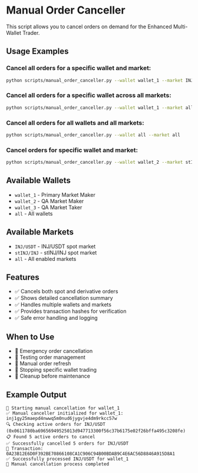 # Manual Order Canceller

This script allows you to cancel orders on demand for the Enhanced Multi-Wallet Trader.

## Usage Examples

### Cancel all orders for a specific wallet and market:
```bash
python scripts/manual_order_canceller.py --wallet wallet_1 --market INJ/USDT
```

### Cancel all orders for a specific wallet across all markets:
```bash
python scripts/manual_order_canceller.py --wallet wallet_1 --market all
```

### Cancel all orders for all wallets and all markets:
```bash
python scripts/manual_order_canceller.py --wallet all --market all
```

### Cancel orders for specific wallet and market:
```bash
python scripts/manual_order_canceller.py --wallet wallet_2 --market stINJ/INJ
```

## Available Wallets
- `wallet_1` - Primary Market Maker
- `wallet_2` - QA Market Maker  
- `wallet_3` - QA Market Taker
- `all` - All wallets

## Available Markets
- `INJ/USDT` - INJ/USDT spot market
- `stINJ/INJ` - stINJ/INJ spot market
- `all` - All enabled markets

## Features
- ✅ Cancels both spot and derivative orders
- ✅ Shows detailed cancellation summary
- ✅ Handles multiple wallets and markets
- ✅ Provides transaction hashes for verification
- ✅ Safe error handling and logging

## When to Use
- 🚨 Emergency order cancellation
- 🧪 Testing order management
- 🔄 Manual order refresh
- 🛑 Stopping specific wallet trading
- 🧹 Cleanup before maintenance

## Example Output
```
🚀 Starting manual cancellation for wallet_1
✅ Manual canceller initialized for wallet_1: inj1gy25maepd4nwwq5m0nud6jygvje4dm9rkcc57w
🔍 Checking active orders for INJ/USDT (0x0611780ba69656949525013d947713300f56c37b6175e02f26bffa495c3208fe)
📋 Found 5 active orders to cancel
✅ Successfully cancelled 5 orders for INJ/USDT
📝 Transaction: 0A23B12E6D0F392BE70866108CA1C906C94B00BDAB9C4E6AC56D8846A915D8A1
✅ Successfully processed INJ/USDT for wallet_1
🏁 Manual cancellation process completed
```
